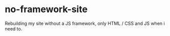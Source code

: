 # no-framework-site
Rebuilding my site without a JS framework, only HTML / CSS and JS when i need to.
